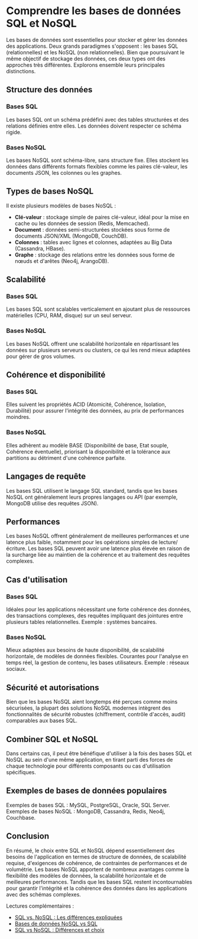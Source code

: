 # Comprendre les bases de données SQL et NoSQL

Les bases de données sont essentielles pour stocker et gérer les données des applications. Deux grands paradigmes s'opposent : les bases SQL (relationnelles) et les NoSQL (non relationnelles). Bien que poursuivant le même objectif de stockage des données, ces deux types ont des approches très différentes. Explorons ensemble leurs principales distinctions.

## Structure des données

### Bases SQL
Les bases SQL ont un schéma prédéfini avec des tables structurées et des relations définies entre elles. Les données doivent respecter ce schéma rigide.

### Bases NoSQL  
Les bases NoSQL sont schéma-libre, sans structure fixe. Elles stockent les données dans différents formats flexibles comme les paires clé-valeur, les documents JSON, les colonnes ou les graphes.

## Types de bases NoSQL

Il existe plusieurs modèles de bases NoSQL :

- **Clé-valeur** : stockage simple de paires clé-valeur, idéal pour la mise en cache ou les données de session (Redis, Memcached).
- **Document** : données semi-structurées stockées sous forme de documents JSON/XML (MongoDB, CouchDB).
- **Colonnes** : tables avec lignes et colonnes, adaptées au Big Data (Cassandra, HBase).
- **Graphe** : stockage des relations entre les données sous forme de nœuds et d'arêtes (Neo4j, ArangoDB).

## Scalabilité

### Bases SQL  
Les bases SQL sont scalables verticalement en ajoutant plus de ressources matérielles (CPU, RAM, disque) sur un seul serveur.

### Bases NoSQL
Les bases NoSQL offrent une scalabilité horizontale en répartissant les données sur plusieurs serveurs ou clusters, ce qui les rend mieux adaptées pour gérer de gros volumes.

## Cohérence et disponibilité

### Bases SQL
Elles suivent les propriétés ACID (Atomicité, Cohérence, Isolation, Durabilité) pour assurer l'intégrité des données, au prix de performances moindres.

### Bases NoSQL  
Elles adhèrent au modèle BASE (Disponibilité de base, Etat souple, Cohérence éventuelle), priorisant la disponibilité et la tolérance aux partitions au détriment d'une cohérence parfaite.  

## Langages de requête

Les bases SQL utilisent le langage SQL standard, tandis que les bases NoSQL ont généralement leurs propres langages ou API (par exemple, MongoDB utilise des requêtes JSON).

## Performances

Les bases NoSQL offrent généralement de meilleures performances et une latence plus faible, notamment pour les opérations simples de lecture/écriture. Les bases SQL peuvent avoir une latence plus élevée en raison de la surcharge liée au maintien de la cohérence et au traitement des requêtes complexes.

## Cas d'utilisation

### Bases SQL
Idéales pour les applications nécessitant une forte cohérence des données, des transactions complexes, des requêtes impliquant des jointures entre plusieurs tables relationnelles. Exemple : systèmes bancaires.

### Bases NoSQL   
Mieux adaptées aux besoins de haute disponibilité, de scalabilité horizontale, de modèles de données flexibles. Courantes pour l'analyse en temps réel, la gestion de contenu, les bases utilisateurs. Exemple : réseaux sociaux.

## Sécurité et autorisations

Bien que les bases NoSQL aient longtemps été perçues comme moins sécurisées, la plupart des solutions NoSQL modernes intègrent des fonctionnalités de sécurité robustes (chiffrement, contrôle d'accès, audit) comparables aux bases SQL.

## Combiner SQL et NoSQL

Dans certains cas, il peut être bénéfique d'utiliser à la fois des bases SQL et NoSQL au sein d'une même application, en tirant parti des forces de chaque technologie pour différents composants ou cas d'utilisation spécifiques.

## Exemples de bases de données populaires

Exemples de bases SQL : MySQL, PostgreSQL, Oracle, SQL Server.  
Exemples de bases NoSQL : MongoDB, Cassandra, Redis, Neo4j, Couchbase.  

## Conclusion 

En résumé, le choix entre SQL et NoSQL dépend essentiellement des besoins de l'application en termes de structure de données, de scalabilité requise, d'exigences de cohérence, de contraintes de performances et de volumétrie. Les bases NoSQL apportent de nombreux avantages comme la flexibilité des modèles de données, la scalabilité horizontale et de meilleures performances. Tandis que les bases SQL restent incontournables pour garantir l'intégrité et la cohérence des données dans les applications avec des schémas complexes.

Lectures complémentaires :

- [SQL vs. NoSQL : Les différences expliquées](https://www.coursera.org/articles/nosql-vs-sql) 
- [Bases de données NoSQL vs SQL](https://www.mongodb.com/resources/basics/databases/nosql-explained/nosql-vs-sql)
- [SQL vs NoSQL : Différences et choix](https://www.talend.com/resources/sql-vs-nosql/)